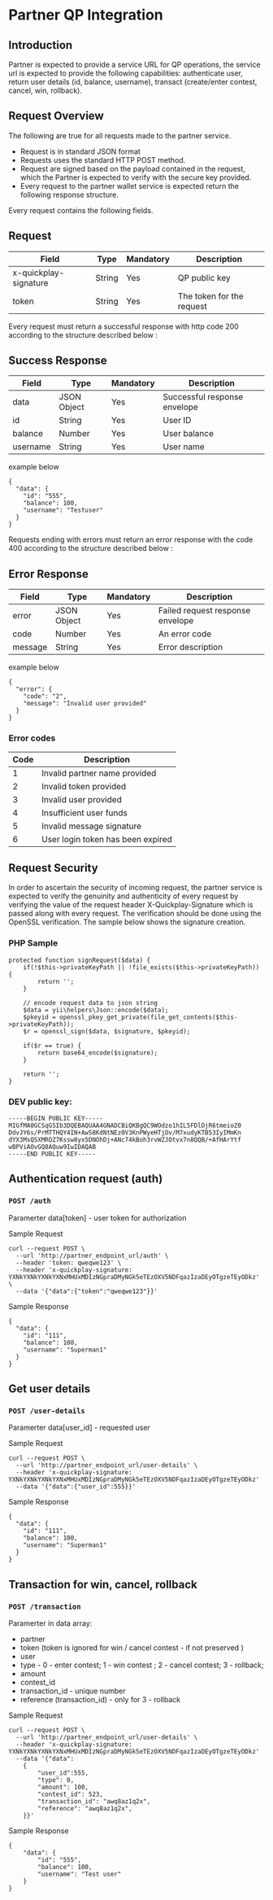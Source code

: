 # Partner QP Integration
 

## Introduction
Partner is expected to provide a service URL for QP operations, the service url is expected to provide the following capabilities: authenticate user, return user details (id, balance, username), transact (create/enter contest, cancel, win, rollback).

## Request Overview 
The following are true for all requests made to the partner service.
* Request is in standard JSON format
* Requests uses the standard HTTP POST method.
* Request are signed based on the payload contained in the request, which the Partner is expected to verify with the secure key provided.
* Every request to the partner wallet service is expected return the following response structure.

Every request contains the following fields.

## Request
| Field | Type | Mandatory | Description |
| ----- | ---- | --------- | ----------- |
| x-quickplay-signature | String | Yes | QP public key |
| token | String | Yes | The token for the request |
 
Every request must return a successful response with http code 200 according to the structure described below :

## Success Response
 
| Field | Type | Mandatory | Description |
| ----- | ---- | --------- | -------------|
| data | JSON Object | Yes | Successful response envelope |
| id | String | Yes | User ID | 
| balance | Number | Yes | User balance |
| username | String | Yes | User name |

example below

```
{
  "data": {
    "id": "555",
    "balance": 100,
    "username": "Testuser"
  }
}
```

Requests ending with errors must return an error response with the code 400 according to the structure described below :

## Error Response
| Field | Type | Mandatory | Description |
| ----- | ---- | -------- | -------------|
| error | JSON Object | Yes | Failed request response envelope |
| code | Number | Yes | An error code |
| message | String | Yes | Error description|

example below

```
{
  "error": {
    "code": "2",
    "message": "Invalid user provided"
  }
}
```

### Error codes

| Code | Description |
| ----- | ---------- |
| 1 | Invalid partner name provided |
| 2 | Invalid token provided |
| 3 | Invalid user provided |
| 4 | Insufficient user funds |
| 5 | Invalid message signature |
| 6 | User login token has been expired |

## Request Security

In order to ascertain the security of incoming request, the partner service is expected to verify the genuinity and authenticity of every request by verifying the value of the request header 
X-Quickplay-Signature which is passed along with every request.
The verification should be done using the OpenSSL verification.
The sample below shows the signature creation.

### PHP Sample
```
protected function signRequest($data) {
    if(!$this->privateKeyPath || !file_exists($this->privateKeyPath)) {
        return '';
    }

    // encode request data to json string
    $data = yii\helpers\Json::encode($data);
    $pkeyid = openssl_pkey_get_private(file_get_contents($this->privateKeyPath));
    $r = openssl_sign($data, $signature, $pkeyid);

    if($r == true) {
        return base64_encode($signature);
    }

    return '';
}
```

### DEV public key:

```
-----BEGIN PUBLIC KEY-----
MIGfMA0GCSqGSIb3DQEBAQUAA4GNADCBiQKBgQC9WOdzo1hIL5FDlDjR6tmeioZ0
DdvJY6s/PrMTTHQY4IN+Aw58KdNtNEz0V3KnPWyeHTjOv/M7xudyKTB53IyIMmKn
dYX3MsQSXMROZ7Kssw8yx5DNOhDj+ANc74kBoh3rvWZJOtvx7n8QQB/+AfHArYtf
wBPViAOvGQ8AQuw9IwIDAQAB
-----END PUBLIC KEY-----
```

## Authentication request (auth)
### `POST /auth`

Paramerter data[token] - user token for authorization

Sample Request
```
curl --request POST \
  --url 'http://partner_endpoint_url/auth' \
  --header 'token: qweqwe123' \
  --header 'x-quickplay-signature: YXNkYXNkYXNkYXNxMHUxMDIzNGpraDMyNGk5eTEzOXV5NDFqazIzaDEyOTgzeTEyODkz' \
  --data '{"data":{"token":"qweqwe123"}}'
```

Sample Response
```
{
  "data": {
    "id": "111",
    "balance": 100,
    "username": "Superman1"
  }
}
```

## Get user details
### `POST /user-details`

Paramerter data[user_id] - requested user

Sample Request
```
curl --request POST \
  --url 'http://partner_endpoint_url/user-details' \
  --header 'x-quickplay-signature: YXNkYXNkYXNkYXNxMHUxMDIzNGpraDMyNGk5eTEzOXV5NDFqazIzaDEyOTgzeTEyODkz'
  --data '{"data":{"user_id":555}}'
```

Sample Response
```
{
  "data": {
    "id": "111",
    "balance": 100,
    "username": "Superman1"
  }
}
```

## Transaction for win, cancel, rollback
### `POST /transaction`

Paramerter in data array:
* partner
* token (token is ignored for win / cancel contest - if not preserved )
* user
* type - 0 - enter contest; 1 - win contest ; 2 - cancel contest; 3 - rollback; 
* amount
* contest_id
* transaction_id - unique number
* reference (transaction_id) - only for 3 - rollback


Sample Request
```
curl --request POST \
  --url 'http://partner_endpoint_url/user-details' \
  --header 'x-quickplay-signature: YXNkYXNkYXNkYXNxMHUxMDIzNGpraDMyNGk5eTEzOXV5NDFqazIzaDEyOTgzeTEyODkz'
  --data '{"data":
	{
		"user_id":555, 
		"type": 0, 
		"amount": 100,
		"contest_id": 523,
		"transaction_id": "awq8az1q2x",
		"reference": "awq8az1q2x",
	}}'
```

Sample Response
```
{
    "data": {
        "id": "555",
        "balance": 100,
        "username": "Test user"
    }
}
```

